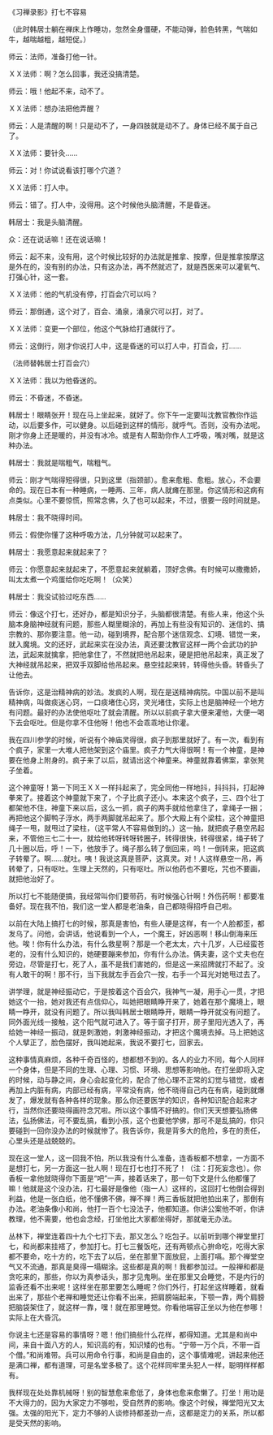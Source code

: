 
《习禅录影》打七不容易

（此时韩居士躺在禅床上作睡功，忽然全身僵硬，不能动弹，脸色转黑，气喘如牛，越喘越粗，越短促。）

师云：法师，准备打他一针。

ＸＸ法师：啊？怎么回事，我还没搞清楚。

师云：哦！他起不来，动不了。

ＸＸ法师：想办法把他弄醒？

师云：人是清醒的啊！只是动不了，一身四肢就是动不了。身体已经不属于自己了。

ＸＸ法师：要针灸……

师云：对！你试说看该打哪个穴道？

ＸＸ法师：打人中。

师云：错了。打人中，没得用。这个时候他头脑清醒，不是昏迷。

韩居士：我是头脑清醒。

众：还在说话嘛！还在说话嘛！

师云：起不来，没有用，这个时候比较好的办法就是推拿、按摩，但是推拿按摩这是外在的，没有别的办法，只有这办法，再不然就迟了，就是西医来可以灌氧气、打强心针，这一套。

ＸＸ法师：他的气机没有停，打百会穴可以吗？

师云：那倒通，这个对了，百会、涌泉，涌泉穴可以打，对了。

ＸＸ法师：变更一个部位，他这个气脉给打通就行了。

师云：这倒行，刚才你说打人中，这是昏迷的可以打人中，打百会，打……

（法师替韩居士打百会穴）

ＸＸ法师：我以为他昏迷的。

师云：不昏迷，不昏迷。

韩居士！眼睛张开！现在马上坐起来，就好了。你下午一定要叫沈教官教你作运动，以后要多作，可以健身。以后碰到这样的情形，就呼气。否则，没有办法呢。刚才你身上还是暖的，并没有冰冷。或是有人帮助你作人工呼吸，嘴对嘴，就是这种办法。

韩居士：我就是喘粗气，喘粗气。

师云：刚才气喘得短得很，只到这里（指颈部）。愈来愈粗、愈粗。放心，不会要命的。现在日本有一种睡病，一睡两、三年，病人就瘫在那里。你这情形和这病有点类似。心里不要惊慌，照常念佛，久了也可以起来，不过，很要一段时间就是。

韩居士：我不晓得时间。

师云：假使你懂了这种呼吸方法，几分钟就可以起来了。

韩居士：我愿意起来就起来了？

师云：你愿意起来就起来了，不愿意起来就躺着，顶好念佛。有时候可以撒撒娇，叫太太煮一个鸡蛋给你吃吃啊！（众笑）

韩居士：我没试验过吃东西……

师云：像这个打七，还好办，都是知识分子，头脑都很清楚。有些人来，他这个头脑本身脑神经就有问题，那些人糊里糊涂的，再加上有些没有知识的、迷信的、搞宗教的、那你要注意。他一动，碰到境界，配合那个迷信观念、幻境、错觉一来，就入魔境。文的还好，武起来实在没办法，真还要沈教官这样一两个会武功的护法，武起来就擒拿，把他拿住了，不然就把他吊起来，硬是把他吊起来，真正发了大神经就吊起来，把双手双脚给他吊起来。悬空挂起来转，转得他头昏。转昏头了让他去。

告诉你，这是治精神病的妙法。发疯的人啊，现在是送精神病院。中国以前不是叫精神病，叫做痰迷心窍，一口痰堵住心窍，灵光堵住，实际上也是脑神经一个地方有问题。最好的办法使他呕吐了就会清醒。所以以前疯子拿大便来灌他，大便一喝下去会呕吐。但是你拿不住他呀！他也不会乖乖地让你灌。

我在四川参学的时候，听说有个神庙灵得很，疯子到那里就好了。有一次，看到有个疯子，家里一大堆人把他架到这个庙里。疯子力气大得很啊！有一个神童，是神要在他身上附身的。疯子来了以后，就请出这个神童来。神童就靠着佛案，拿张凳子坐着。

这个神童呀！第一下同王ＸＸ一样抖起来了，完全同他一样地抖，抖抖抖，打起神拳来了。接着这个神童就下来了，个子比疯子还小。本来这个疯子，三、四个壮丁都架他不住，神童下来以后，这么一抓，疯子的两手就给他拿住了，拿绳子一捆；再把他这个脚鸭子浮水，两手两脚就吊起来了。那个大殿上有个梁柱，这个神童把绳子一甩，就甩过了梁柱，（这平常人不容易做到的。）这一抽，就把疯子悬空吊起来，不管他三七二十一，就给他转呀转呀转圈子，转得很快，转得很紧，绳子转了几十圈以后，呼！一下，他放手了。绳子那么转了倒回来，呜！一倒转来，把这疯子转晕了。啊……就吐。咦！我说这真是菩萨，这真灵。对！人这样悬空一吊，再转晕了，只有呕吐。生理上天然的，只有呕吐。所以他药也不要吃，咒也不要画，就把他治好了。

所以打七不能随便搞，我经常叫你们要带药，有时候强心针啊！外伤药啊！都要准备好。现在我不怕，我们这一堂人都是老油条，自己都晓得招呼自己啦。

以前在大陆上搞打七的时候，那真是害怕，有些人硬是这样，有一个人脸都歪，都发乌了。问他，会讲话，他说看到一个人，一个魔王，好凶恶啊！移山倒海来压他。唉！你有什么办法，有什么救星啊？那是一个老太太，六十几岁，人已经蛮苍老的，没有什么知识的，她硬要蹦来参加，你有什么办法。俩夫妻，这个丈夫也在旁边，尽管是打七，死了人，虽不是我们害她的，但是这一来招牌就打不起了。没有人敢干的啊！那不行，当下我就左手百会穴一按，右手一个耳光对她甩过去了。

讲学理，就是神经振动它，于是按着这个百会穴，我神气一凝，用手心一贯，才把她这个一抬，她对我还有点信仰心，叫她把眼睛睁开来了，她着在那个魔境上，眼睛一睁开，就没有问题了。所以我叫韩居士眼睛睁开，眼睛一睁开就没有问题了。同外面光线一接触，这个阳气就可进入了。等于窗子打开，房子里阳光透入了，再给她一神经一振动，就是刺激她，刺激神经振动，才把这个魔境去掉。马上把她这个人擘正了，脸色摆好，我叫她起来，我说不要打七，回家去。

这种事情真麻烦，各种千奇百怪的，想都想不到的。各人的业力不同，每个人同样一个身体，但是不同的生理、心理、习惯、环境、思想等影响他。在打坐即将入定的时候，动与静之间，身心会起变化的，配合了他心理不正常的幻觉与错觉，或者再加上内脏有病，内部已经有病，平常没有病，他不晓得自己内在有病，碰到就爆发了，爆发就有各种各样的现象。那么你还要医学的知识，各种知识配合起来才行，当然你还要晓得画符念咒啦。所以这个事情不好搞的。你们天天想要弘扬佛法，弘扬佛法，可不要乱搞，看到小孩，这个也要他学佛，那可不是乱搞的，你只要碰到一回你没办法的时候就惨了。我告诉你，我是背多大的危险，多在的责任，心里头还是战兢兢的。

现在这一堂人，这一回我不怕，所以我没有什么准备，连香板都不想拿，一方面不是想打七，另一方面这一批人啊！现在打七也打不死了！（注：打死妄念也）。你香板一拿他就晓得你下面是“吧”一声，接着话来了，那一句下文是什么他都懂了嘛！他就是这个没办法，打七最好是像他（指一人）这样的，这回打七他倒会得到利益，他是一张白纸，他不懂佛不佛，禅不禅！两三香板就把他拍出来了，那倒有办法。老油条像小和尚，他打一百个七没法子，他都知道。你讲公案他不听，你讲教理，他不需要，他也会念经，打坐他比大家都坐得好，那就毫无办法。

丛林下，禅堂连着四十九个七打下去，那又怎么？吃包子。以前听到哪个禅堂里打七，和尚都来挂褡了，参加打七。打七三餐饭吃，还有两顿点心拚命吃，吃得大家都不要命，吃十方的，吃下去了以后，坐在那里下面放屁，上面打嗝。那个禅堂空气又不流通，那真是臭得一塌糊涂。这些都是真的啊！我都参加过。一般禅和都是贪吃来的，那些，你以为真参话头，那才见鬼咧。坐在那里又会睡觉，不是内行的监香还看不出来呢！这样坐在那里要怎么睡呢？你们外行，打起坐这样睡着，就看出来了，那些个老禅和睡觉还让你看不出来，把肩膀端起来，下颚一靠，两个肩膀把脑袋架住了，就这样一靠，嘿！就在那里睡觉。你看他端容正坐以为他在参哪！实际上在大昏沉。

你说主七还是容易的事情呀？嗯！他们搞些什么花样，都得知道。尤其是和尚中间，来自十面八方的人，知识高的有，知识矮的也有。“宁带一万个兵，不带一百个僧。”和尚难带。兵可以用命令行事，和尚是自由的，这个事情难呢，讲起来他还是满口禅，都有道理，可是名堂多极了。这个花样同牢里头犯人一样，聪明样样都有。

我样现在处处靠机械呀！别的智慧愈来愈低了，身体也愈来愈懒了。打坐！用功是不大得力的，因为大家定力不够啦，受自然界的影响。像这个时候，禅堂阳光又太强。太强的阳光下，定力不够的人谈修持都差劲一点，这都是定力的关系，所以都是受天然的影响。